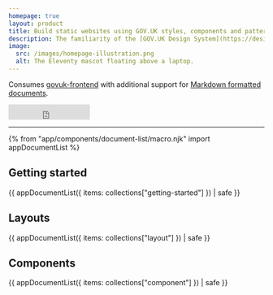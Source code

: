 ```yaml
---
homepage: true
layout: product
title: Build static websites using GOV.UK styles, components and patterns
description: The familiarity of the [GOV.UK Design System](https://design-system.service.gov.uk) combined with the simplicity of the [Eleventy](https://www.11ty.dev) static site generator.
image:
  src: /images/homepage-illustration.png
  alt: The Eleventy mascot floating above a laptop.
---
```

Consumes [govuk-frontend](https://github.com/alphagov/govuk-frontend) with additional support for [Markdown formatted documents](/markdown).

<iframe src="https://ghbtns.com/github-btn.html?user=paulrobertlloyd&repo=govuk-eleventy&type=star&count=true&size=large" frameborder="0" scrolling="0" width="160px" height="30px"></iframe>

<hr class="govuk-section-break govuk-section-break--l govuk-section-break--visible">

{% from "app/components/document-list/macro.njk" import appDocumentList %}
<div class="govuk-grid-row">
  <section class="govuk-grid-column-one-third">
    <h2 class="govuk-heading-l govuk-!-font-size-27">Getting started</h2>
    {{ appDocumentList({
      items: collections["getting-started"]
    }) | safe }}
  </section>

  <section class="govuk-grid-column-one-third">
    <h2 class="govuk-heading-l govuk-!-font-size-27">Layouts</h2>
    {{ appDocumentList({
      items: collections["layout"]
    }) | safe }}
  </section>

  <section class="govuk-grid-column-one-third">
    <h2 class="govuk-heading-l govuk-!-font-size-27">Components</h2>
    {{ appDocumentList({
      items: collections["component"]
    }) | safe }}
  </section>
</div>
